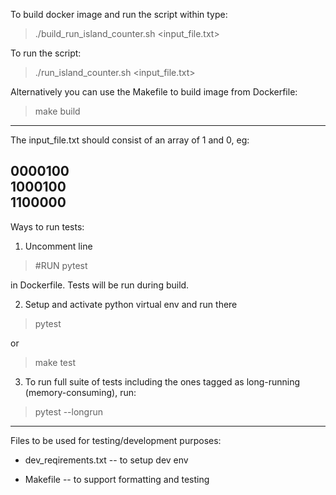 To build docker image and run the script within type:

> ./build_run_island_counter.sh <input_file.txt>

To run the script:

> ./run_island_counter.sh <input_file.txt>

Alternatively you can use the Makefile to build image from Dockerfile:
> make build
---

The input_file.txt should consist of an array of 1 and 0, eg:

0000100<br>
1000100<br>
1100000<br>
---
Ways to run tests:
1. Uncomment line
>#RUN pytest
> 
in Dockerfile. Tests will be run during build.

2. Setup and activate python virtual env and run there
>pytest

or
>make test
3. To run full suite of tests including the ones tagged as long-running (memory-consuming), run:
> pytest --longrun


---
Files to be used for testing/development purposes:
- dev_reqirements.txt -- to setup dev env

- Makefile -- to support formatting and testing

